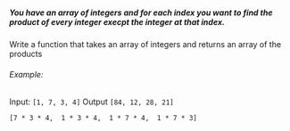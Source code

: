 ##### You have an array of integers and for each index you want to find the product of every integer execpt the integer at that index.

Write a function that takes an array of integers and returns an array of the products

###### Example:

Input: `[1, 7, 3, 4]`
Output `[84, 12, 28, 21]`

```
[7 * 3 * 4,  1 * 3 * 4,  1 * 7 * 4,  1 * 7 * 3]
```
